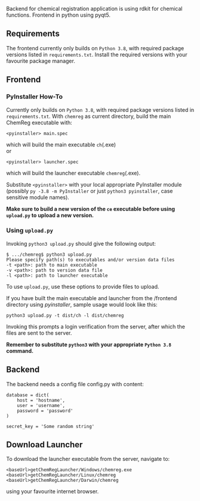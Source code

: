 Backend for chemical registration application is using rdkit for chemical functions.
Frontend in python using pyqt5.

## Requirements
The frontend currently only builds on `Python 3.8`, with required package versions listed in `requirements.txt`. Install the required versions with your favourite package manager.

## Frontend
### PyInstaller How-To
Currently only builds on `Python 3.8`, with required package versions listed in `requirements.txt`.
With `chemreg` as current directory, build the main ChemReg executable with:

    <pyinstaller> main.spec
which will build the main executable `ch`(.exe)
</br>or

    <pyinstaller> launcher.spec
which will build the launcher executable `chemreg`(.exe).

Substitute `<pyinstaller>` with your local appropriate PyInstaller module (possibly `py -3.8 -m PyInstaller` or just `python3 pyinstaller`, case sensitive module names).

<b> Make sure to build a new version of the `ce` executable before using `upload.py` to upload a new version.
</b>

### Using `upload.py`

Invoking `python3 upload.py` should give the following output:
    
    $ .../chemreg$ python3 upload.py
    Please specify path(s) to executables and/or version data files
    -t <path>: path to main executable
    -v <path>: path to version data file
    -l <path>: path to launcher executable

To use `upload.py`, use these options to provide files to upload.

If you have built the main executable and launcher from the /frontend directory using *pyinstaller*, sample usage would look like this:

    python3 upload.py -t dist/ch -l dist/chemreg

Invoking this prompts a login verification from the server, after which the files are sent to the server.

<b>Remember to substitute `python3` with your appropriate `Python 3.8` command.
</b>

## Backend
The backend needs a config file config.py with content:

```
database = dict(
    host = 'hostname',
    user = 'username',
    password = 'password'
)

secret_key = 'Some random string'
```

## Download Launcher
To download the launcher executable from the server, navigate to:

    <baseUrl>getChemRegLauncher/Windows/chemreg.exe
    <baseUrl>getChemRegLauncher/Linux/chemreg
    <baseUrl>getChemRegLauncher/Darwin/chemreg

using your favourite internet browser.
